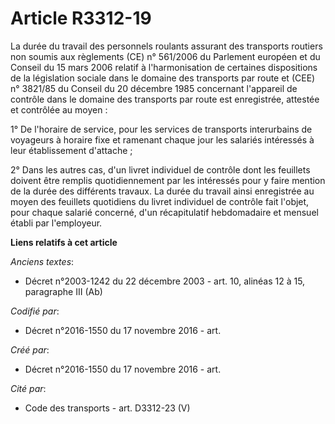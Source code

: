 # Article R3312-19

La durée du travail des personnels roulants assurant des transports routiers non soumis aux règlements (CE) n° 561/2006 du
Parlement européen et du Conseil du 15 mars 2006 relatif à l'harmonisation de certaines dispositions de la législation
sociale dans le domaine des transports par route et (CEE) n° 3821/85 du Conseil du 20 décembre 1985 concernant l'appareil de
contrôle dans le domaine des transports par route est enregistrée, attestée et contrôlée au moyen :

1° De l'horaire de service, pour les services de transports interurbains de voyageurs à horaire fixe et ramenant chaque jour
les salariés intéressés à leur établissement d'attache ;

2° Dans les autres cas, d'un livret individuel de contrôle dont les feuillets doivent être remplis quotidiennement par les
intéressés pour y faire mention de la durée des différents travaux. La durée du travail ainsi enregistrée au moyen des
feuillets quotidiens du livret individuel de contrôle fait l'objet, pour chaque salarié concerné, d'un récapitulatif
hebdomadaire et mensuel établi par l'employeur.

**Liens relatifs à cet article**

_Anciens textes_:

  - Décret n°2003-1242 du 22 décembre 2003 - art. 10, alinéas 12 à 15, paragraphe III  (Ab)

_Codifié par_:

  - Décret n°2016-1550 du 17 novembre 2016 - art.

_Créé par_:

  - Décret n°2016-1550 du 17 novembre 2016 - art.

_Cité par_:

  - Code des transports - art. D3312-23 (V)
